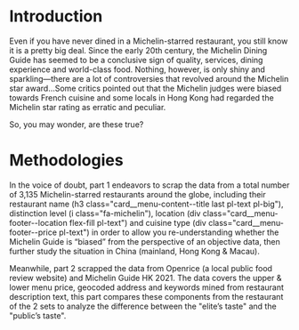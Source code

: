 # Introduction
Even if you have never dined in a Michelin-starred restaurant, you still know it is a pretty big deal. Since the early 20th century, the Michelin Dining Guide has seemed to be a conclusive sign of quality, services, dining experience and world-class food. Nothing, however, is only shiny and sparkling—there are a lot of controversies that revolved around the Michelin star award…Some critics pointed out that the Michelin judges were biased towards French cuisine and some locals in Hong Kong had regarded the Michelin star rating as erratic and peculiar. 

So, you may wonder, are these true?

# Methodologies
In the voice of doubt, part 1 endeavors to scrap the data from a total number of 3,135 Michelin-starred restaurants around the globe, including their restaurant name (h3 class="card__menu-content--title last pl-text pl-big"), distinction level (i class="fa-michelin"), location (div class="card__menu-footer--location flex-fill pl-text") and cuisine type (div class="card__menu-footer--price pl-text") in order to allow you re-understanding whether the Michelin Guide is “biased” from the perspective of an objective data, then further study the situation in China (mainland, Hong Kong & Macau).

Meanwhile, part 2 scrapped the data from Openrice (a local public food review website) and Michelin Guide HK 2021. The data covers the upper & lower menu price, geocoded address and keywords mined from restaurant description text, this part compares these components from the restaurant of the 2 sets to analyze the difference between the "elite’s taste" and the "public’s taste".
